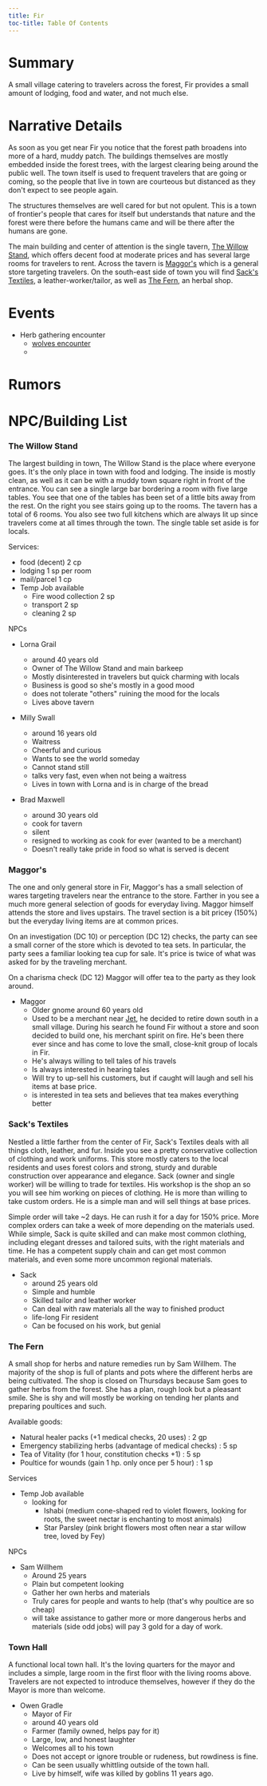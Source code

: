```yaml
---
title: Fir
toc-title: Table Of Contents
---
```


# Summary

A small village catering to travelers across the forest, Fir provides a small amount of lodging, food and water, and not much else.

# Narrative Details

As soon as you get near Fir you notice that the forest path broadens into more of a hard, muddy patch. The buildings themselves are mostly embedded inside the forest trees, with the largest clearing being around the public well. The town itself is used to frequent travelers that are going or coming, so the people that live in town are courteous but distanced as they don't expect to see people again. 

The structures themselves are well cared for but not opulent. This is a town of frontier's people that cares for itself but understands that nature and the forest were there before the humans came and will be there after the humans are gone.

The main building and center of attention is the single tavern, [The Willow Stand](#the-willow-standard), which offers decent food at moderate prices and has several large rooms for travelers to rent. Across the tavern is [Maggor's](#maggors) which is a general store targeting travelers. On the south-east side of town you will find [Sack's Textiles](#sacks-textiles), a leather-worker/tailor, as well as [The Fern](#the-fern), an herbal shop.

# Events

- Herb gathering encounter
  - [wolves encounter](../scenes/encounters/herb-wolves.md)
  - 

# Rumors

# NPC/Building List

### The Willow Stand

The largest building in town, The Willow Stand is the place where everyone goes. It's the only place in town with food and lodging. The inside is mostly clean, as well as it can be with a muddy town square right in front of the entrance. You can see a single large bar bordering a room with five large tables. You see that one of the tables has been set of a little bits away from the rest. On the right you see stairs going up to the rooms. The tavern has a total of 6 rooms. You also see two full kitchens which are always lit up since travelers come at all times through the town. The single table set aside is for locals.

Services:
- food (decent) 2 cp 
- lodging 1 sp per room
- mail/parcel 1 cp
- Temp Job available
  - Fire wood collection 2 sp 
  - transport 2 sp
  - cleaning 2 sp
  

NPCs

- Lorna Grail
  - around 40 years old
  - Owner of The Willow Stand and main barkeep
  - Mostly disinterested in travelers but quick charming with locals
  - Business is good so she's mostly in a good mood
  - does not tolerate "others" ruining the mood for the locals
  - Lives above tavern
  
- Milly Swall
  - around 16 years old
  - Waitress
  - Cheerful and curious
  - Wants to see the world someday
  - Cannot stand still
  - talks very fast, even when not being a waitress
  - Lives in town with Lorna and is in charge of the bread
  
- Brad Maxwell
  - around 30 years old
  - cook for tavern
  - silent
  - resigned to working as cook for ever (wanted to be a merchant)
  - Doesn't really take pride in food so what is served is decent

### Maggor's

The one and only general store in Fir, Maggor's has a small selection of wares targeting travelers near the entrance to the store. Farther in you see a much more general selection of goods for everyday living. Maggor himself attends the store and lives upstairs. The travel section is a bit pricey (150%) but the everyday living items are at common prices.

On an investigation (DC 10) or perception (DC 12) checks, the party can see a small corner of the store which is devoted to tea sets. In particular, the party sees a familiar looking tea cup for sale. It's price is twice of what was asked for by the traveling merchant.

On a charisma check (DC 12) Maggor will offer tea to the party as they look around.

- Maggor
  - Older gnome around 60 years old
  - Used to be a merchant near [Jet](./jet.md), he decided to retire down south in a small village. During his search he found Fir without a store and soon decided to build one, his merchant spirit on fire. He's been there ever since and has come to love the small, close-knit group of locals in Fir.
  - He's always willing to tell tales of his travels
  - Is always interested in hearing tales
  - Will try to up-sell his customers, but if caught will laugh and sell his items at base price.
  - is interested in tea sets and believes that tea makes everything better
  

### Sack's Textiles

Nestled a little farther from the center of Fir, Sack's Textiles deals with all things cloth, leather, and fur. Inside you see a pretty conservative collection of clothing and work uniforms. This store mostly caters to the local residents and uses forest colors and strong, sturdy and durable construction over appearance and elegance. Sack (owner and single worker) will be willing to trade for textiles. His workshop is the shop an so you will see him working on pieces of clothing. He is more than willing to take custom orders. He is a simple man and will sell things at base prices.

Simple order will take ~2 days. He can rush it for a day for 150% price.
More complex orders can take a week of more depending on the materials used. While simple, Sack is quite skilled and can make most common clothing, including elegant dresses and tailored suits, with the right materials and time. He has a competent supply chain and can get most common materials, and even some more uncommon regional materials.

- Sack
  - around 25 years old
  - Simple and humble
  - Skilled tailor and leather worker
  - Can deal with raw materials all the way to finished product
  - life-long Fir resident
  - Can be focused on his work, but genial

### The Fern

A small shop for herbs and nature remedies run by Sam Willhem. The majority of the shop is full of plants and pots where the different herbs are being cultivated. The shop is closed on Thursdays because Sam goes to gather herbs from the forest. She has a plan, rough look but a pleasant smile. She is shy and will mostly be working on tending her plants and preparing poultices and such.

Available goods:
- Natural healer packs (+1 medical checks, 20 uses) : 2 gp
- Emergency stabilizing herbs (advantage of medical checks) : 5 sp
- Tea of Vitality (for 1 hour, constitution checks +1) : 5 sp
- Poultice for wounds (gain 1 hp. only once per 5 hour) : 1 sp

Services
- Temp Job available
  - looking for
	- Ishabi (medium cone-shaped red to violet flowers, looking for roots, the sweet nectar is enchanting to most animals)
	- Star Parsley (pink bright flowers most often near a star willow tree, loved by Fey)

NPCs
- Sam Willhem
  - Around 25 years
  - Plain but competent looking
  - Gather her own herbs and materials
  - Truly cares for people and wants to help (that's why poultice are so cheap)
  - will take assistance to gather more or more dangerous herbs and materials (side odd jobs) will pay 3 gold for a day of work.
  

### Town Hall

A functional local town hall. It's the loving quarters for the mayor and includes a simple, large room in the first floor with the living rooms above. Travelers are not expected to introduce themselves, however if they do the Mayor is more than welcome.

- Owen Gradle
  - Mayor of Fir
  - around 40 years old
  - Farmer (family owned, helps pay for it)
  - Large, low, and honest laughter
  - Welcomes all to his town
  - Does not accept or ignore trouble or rudeness, but rowdiness is fine.
  - Can be seen usually whittling outside of the town hall.
  - Live by himself, wife was killed by goblins 11 years ago.

<!--  LocalWords:  Maggor Maggor's NPC NPCs Milly Swall Willhem gp sp
 -->
<!--  LocalWords:  Gradle cp
 -->
